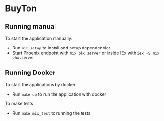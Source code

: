 # BuyTon

## Running manual

To start the application manually:

  * Run `mix setup` to install and setup dependencies
  * Start Phoenix endpoint with `mix phx.server` or inside IEx with `iex -S mix phx.server`

## Running Docker

To start the applications by docker
  
  * Run `make up` to run the application with docker
  
To make tests

  * Run `make mix_test` to running the tests